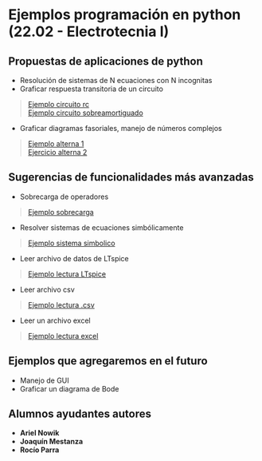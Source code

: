 # Ejemplos programación en python (22.02 - Electrotecnia I)

## Propuestas de aplicaciones de python
* Resolución de sistemas de N ecuaciones con N incognitas
* Graficar respuesta transitoria de un circuito 

> [Ejemplo circuito rc](ejemplo1_rc/ejemplo1_rc.py)<br/>
[Ejemplo circuito sobreamortiguado](ejemplo2_sobreamortiguado/ejemplo2_sobreamortiguado.py)

* Graficar diagramas fasoriales, manejo de números complejos
>  [Ejemplo alterna 1](https://github.com/newtonis/EjemplosElectrotecnia/blob/master/ejemplo3_fasores/ej1.py) <br/>
[Ejercicio alterna 2](https://github.com/newtonis/EjemplosElectrotecnia/blob/master/ejemplo3_fasores/ej2.py)

## Sugerencias de funcionalidades más avanzadas
* Sobrecarga de operadores
> [Ejemplo sobrecarga](https://github.com/newtonis/EjemplosElectrotecnia/tree/master/ejemplo4_sobrecarga_operadores)
* Resolver sistemas de ecuaciones simbólicamente
> [Ejemplo sistema simbolico](https://github.com/newtonis/EjemplosElectrotecnia/tree/master/ejemplo5_sistema_simbolico)
* Leer archivo de datos de LTspice
> [Ejemplo lectura LTspice](https://github.com/newtonis/EjemplosElectrotecnia/tree/master/ejemplo6_leer_spice)
* Leer archivo csv
> [Ejemplo lectura .csv](https://github.com/newtonis/EjemplosElectrotecnia/tree/master/ejemplo6_leer_spice)
* Leer un archivo excel
> [Ejemplo lectura excel](https://github.com/newtonis/EjemplosElectrotecnia/tree/master/ejemplo8_leer_excel)

## Ejemplos que agregaremos en el futuro
* Manejo de GUI
* Graficar un diagrama de Bode


## Alumnos ayudantes autores

* **Ariel Nowik**
* **Joaquín Mestanza**
* **Rocío Parra**
